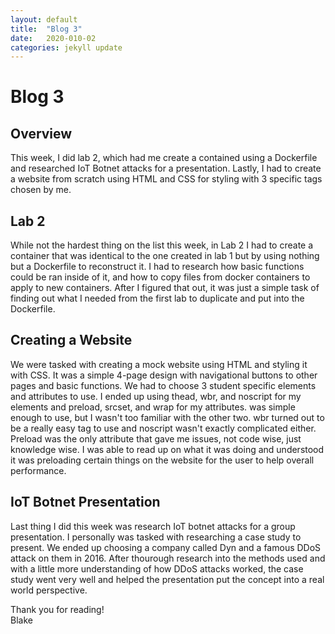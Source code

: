 ```yaml
---
layout: default
title:  "Blog 3"
date:   2020-010-02
categories: jekyll update
---
```


<h1>Blog 3</h1>

<h2>Overview</h2>
This week, I did lab 2, which had me create a contained using a Dockerfile and researched IoT Botnet attacks for a presentation. Lastly, I had to create a website from scratch using HTML and CSS for styling with 3 specific tags chosen by me. 

<h2>Lab 2</h2>
While not the hardest thing on the list this week, in Lab 2 I had to create a container that was identical to the one created in lab 1 but by using nothing but a Dockerfile to reconstruct it. I had to research how basic functions could be ran inside of it, and how to copy files from docker containers to apply to new containers. After I figured that out, it was just a simple task of finding out what I needed from the first lab to duplicate and put into the Dockerfile. 

<h2>Creating a Website</h2>
We were tasked with creating a mock website using HTML and styling it with CSS. It was a simple 4-page design with navigational buttons to other pages and basic functions. We had to choose 3 student specific elements and attributes to use. I ended up using thead, wbr, and noscript for my elements and preload, srcset, and wrap for my attributes. <thead> was simple enough to use, but I wasn't too familiar with the other two. wbr turned out to be a really easy tag to use and noscript wasn't exactly complicated either. Preload was the only attribute that gave me issues, not code wise, just knowledge wise. I was able to read up on what it was doing and understood it was preloading certain things on the website for the user to help overall performance. 

<h2>IoT Botnet Presentation</h2>
Last thing I did this week was research IoT botnet attacks for a group presentation. I personally was tasked with researching a case study to present. We ended up choosing a company called Dyn and a famous DDoS attack on them in 2016. After thourough research into the methods used and with a little more understanding of how DDoS attacks worked, the case study went very well and helped the presentation put the concept into a real world perspective. 

Thank you for reading!<br/>
Blake
